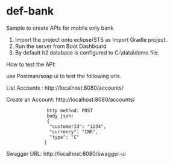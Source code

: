 # def-bank
Sample to create APIs for mobile only bank


1. Import the project onto eclipse/STS as Import Gradle project.
2. Run the server from Boot Dashboard
3. By default h2 database is configured to C:\\data\\demo file.

How to test the API:

use Postman/soap ui to test the following urls.

List Accounts : http://localhost:8080/accounts/  

Create an Account: http://localhost:8080/accounts/   

                   http method: POST
                   body json: 
                   {
                    "customerId": "1234",
                    "currency": "INR",
                    "type": "C"
                  }


Swagger URL: http://localhost:8080/swagger-ui
